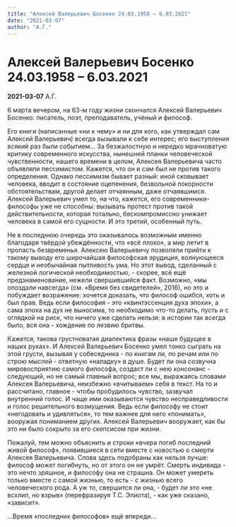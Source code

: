 ```yaml
---
title: "Алексей Валерьевич Босенко 24.03.1958 – 6.03.2021"
date: "2021-03-07"
author: "А.Г."
---
```


# Алексей Валерьевич Босенко 24.03.1958 – 6.03.2021

**2021-03-07** А.Г.

6 марта вечером, на 63-м году жизни скончался Алексей Валерьевич Босенко: писатель, поэт, преподаватель, учёный и философ.

Его книги (написанные «ни к чему» и ни для кого, как утверждал сам Алексей Валерьевич) всегда вызывали к себе интерес; его выступления всякий раз были событием... За безжалостную и нередко мрачноватую критику современного искусства, нынешней планки человеческой чувственности, нашего времени в целом, Алексея Валерьевича часто объявляли пессимистом. Кажется, что он и сам был не против такого определения. Однако пессимизм бывает разный: иной сковывает человека, вводит в состояние оцепенения, безвольной покорности обстоятельствам, другой делает отчаянным, даже отчаявшимся. Алексей Валерьевич умел то, на что, кажется, его современники-философы уже не способны: вызывать протест против такой действительности, которая тотально, бескомпромиссно унижает человека в самой его сущности. И это третий, особенный путь.

Не в последнюю очередь это оказывалось возможным именно благодаря твёрдой убеждённости, что «всё плохо», а мир летит в пропасть безвременья. Алексею Валерьевичу позволяли прийти к такому выводу его широчайшая философская эрудиция, волнующееся сердце и необычайная пытливость ума. Но этот вывод, сделанный с железной логической необходимостью, - скорее, всё ещё предзнаменование, нежели свершившийся факт. Возможно, «мы опоздали навсегда» (см. «Время без свидетелей», 2016), но это и побуждает возражение: хочется доказать, что философ ошибся, хоть и был прав. Ведь если философия - это «квинтэссенция духа эпохи», а сама эпоха на дух не выносима, то необходимо что-то делать, пусть и с оглядкой на риск, что ничего уже сделать нельзя: в истории так всегда было, вся она - хождение по лезвию бритвы.

Кажется, такова грустноватая диалектика фразы «наше будущее в наших руках». И Алексей Валерьевич Босенко умел тонко сыграть на этой грусти, вызывая у собеседника - по книгам ли, по речам или по строю мыслей - ответную «наладку» в душе. Будет ли она созвучна мировосприятию самого философа, создаст ли с нею консонанс - следующий, но не самый главный вопрос; все мы, выражаясь словами Алексея Валерьевича, неизбежно «вчитываем» себя в текст. На то и рассчитано, главное - чтобы пробудилось чувство, зазвучал внутренний голос. И чаще ими оказываются чувство несправедливости и голос решительного возмущения. Ведь если философу не стоит «негодовать и удивляться», то тем важнее для него «понимать», вооружая пониманием других. Алексей Валерьевич вооружает, как бы это ни было сокрыто за его скепсисом при жизни.

Пожалуй, тем можно объяснить и строки «вчера погиб последний живой философ», появившиеся в сети вместе с новостью о смерти Алексея Валерьевича. Слова здесь подобраны как нельзя лучше: философ может погибнуть, но от этого он не умрёт. Смерть индивида - это нечто зряшное, и философу она не страшна. Он может умереть только вместе с самой жизнью, то есть - с жизнью всего человеческого рода. А уж то, свершится ли она, - будет ли это «не всхлип, но взрыв» (перефразируя Т.С. Элиота), - как уже сказано, «зависит».

...Время «последних философов» ещё впереди...